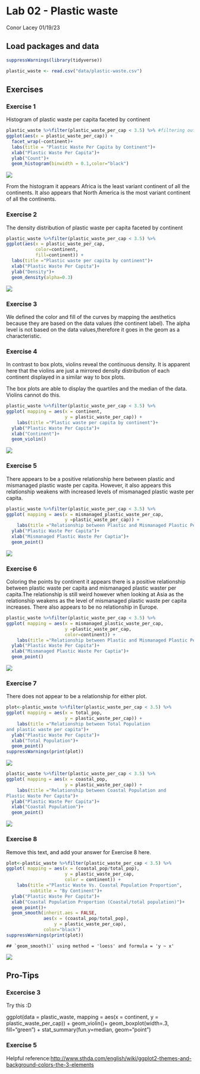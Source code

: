 Lab 02 - Plastic waste
================
Conor Lacey
01/19/23

## Load packages and data

``` r
suppressWarnings(library(tidyverse)) 
```

``` r
plastic_waste <- read.csv("data/plastic-waste.csv")
```

## Exercises

### Exercise 1

Histogram of plastic waste per capita faceted by continent

``` r
plastic_waste %>%filter(plastic_waste_per_cap < 3.5) %>% #filtering out 3.5
ggplot(aes(x = plastic_waste_per_cap)) +
  facet_wrap(~continent)+
  labs(title = "Plastic Waste Per Capita by Continent")+
  xlab("Plastic Waste Per Capita")+
  ylab("Count")+
  geom_histogram(binwidth = 0.1,color="black")
```

![](lab-02_files/figure-gfm/plastic-waste-continent-1.png)<!-- -->

From the histogram it appears Africa is the least variant continent of
all the continents. It also appears that North America is the most
variant continent of all the continents.

### Exercise 2

The density distribution of plastic waste per capita faceted by
continent

``` r
plastic_waste %>%filter(plastic_waste_per_cap < 3.5) %>% 
ggplot(aes(x = plastic_waste_per_cap,
           color=continent,
           fill=continent)) +
  labs(title ="Plastic waste per capita by continent")+
  xlab("Plastic Waste Per Capita")+
  ylab("Density")+
  geom_density(alpha=0.3)
```

![](lab-02_files/figure-gfm/plastic-waste-density-1.png)<!-- -->

### Exercise 3

We defined the color and fill of the curves by mapping the aesthetics
because they are based on the data values (the continent label). The
alpha level is not based on the data values,therefore it goes in the
geom as a characteristic.

### Exercise 4

In contrast to box plots, violins reveal the continuous density. It is
apparent here that the violins are just a mirrored density distribution
of each continent displayed in a similar way to box plots.

The box plots are able to display the quartiles and the median of the
data. Violins cannot do this.

``` r
plastic_waste %>%filter(plastic_waste_per_cap < 3.5) %>% 
ggplot( mapping = aes(x = continent, 
                      y = plastic_waste_per_cap)) +
    labs(title ="Plastic waste per capita by continent")+
  ylab("Plastic Waste Per Capita")+
  xlab("Continent")+
  geom_violin()
```

![](lab-02_files/figure-gfm/plastic-waste-violin-1.png)<!-- -->

### Exercise 5

There appears to be a positive relationship here between plastic and
mismanaged plastic waste per capita. However, it also appears this
relationship weakens with increased levels of mismanaged plastic waste
per capita.

``` r
plastic_waste %>%filter(plastic_waste_per_cap < 3.5) %>% 
ggplot( mapping = aes(x = mismanaged_plastic_waste_per_cap, 
                      y =plastic_waste_per_cap)) +
    labs(title ="Relationship between Plastic and Mismanaged Plastic Per Capita")+
  ylab("Plastic Waste Per Capita")+
  xlab("Mismanaged Plastic Waste Per Captia")+
  geom_point()
```

![](lab-02_files/figure-gfm/plastic-waste-mismanaged-1.png)<!-- -->

### Exercise 6

Coloring the points by continent it appears there is a positive
relationship between plastic waste per capita and mismanaged plastic
waster per capita.The relationship is still weird however when looking
at Asia as the relationship weakens as the level of mismanaged plastic
waste per capita increases. There also appears to be no relationship in
Europe.

``` r
plastic_waste %>%filter(plastic_waste_per_cap < 3.5) %>% 
ggplot( mapping = aes(x = mismanaged_plastic_waste_per_cap, 
                      y =plastic_waste_per_cap,
                      color=continent)) +
    labs(title ="Relationship between Plastic and Mismanaged Plastic Per Capita")+
  ylab("Plastic Waste Per Capita")+
  xlab("Mismanaged Plastic Waste Per Captia")+
  geom_point()
```

![](lab-02_files/figure-gfm/plastic-waste-mismanaged-continent-1.png)<!-- -->

### Exercise 7

There does not appear to be a relationship for either plot.

``` r
plot<-plastic_waste %>%filter(plastic_waste_per_cap < 3.5) %>% 
ggplot( mapping = aes(x = total_pop, 
                      y = plastic_waste_per_cap)) +
    labs(title ="Relationship between Total Population
and plastic waste per capita")+
  ylab("Plastic Waste Per Capita")+
  xlab("Total Population")+
  geom_point()
suppressWarnings(print(plot))
```

![](lab-02_files/figure-gfm/plastic-waste-population-total-1.png)<!-- -->

``` r
plastic_waste %>%filter(plastic_waste_per_cap < 3.5) %>% 
ggplot( mapping = aes(x = coastal_pop, 
                      y = plastic_waste_per_cap)) +
    labs(title ="Relationship between Coastal Population and 
Plastic Waste Per Capita")+
  ylab("Plastic Waste Per Capita")+
  xlab("Coastal Population")+
  geom_point()
```

![](lab-02_files/figure-gfm/plastic-waste-population-coastal-1.png)<!-- -->

### Exercise 8

Remove this text, and add your answer for Exercise 8 here.

``` r
plot<-plastic_waste %>%filter(plastic_waste_per_cap < 3.5) %>% 
ggplot( mapping = aes(x = (coastal_pop/total_pop), 
                      y = plastic_waste_per_cap,
                      color = continent)) +
    labs(title ="Plastic Waste Vs. Coastal Population Proportion",
         subtitle = "By Continent")+
  ylab("Plastic Waste Per Capita")+
  xlab("Coastal Population Proportion (Coastal/total population)")+
  geom_point()+
  geom_smooth(inherit.aes = FALSE,
              aes(x = (coastal_pop/total_pop), 
                  y = plastic_waste_per_cap),
              color="black")
suppressWarnings(print(plot))
```

    ## `geom_smooth()` using method = 'loess' and formula = 'y ~ x'

![](lab-02_files/figure-gfm/recreate-viz-1.png)<!-- -->

## Pro-Tips

### Excercise 3

Try this :D

ggplot(data = plastic_waste, mapping = aes(x = continent, y =
plastic_waste_per_cap)) + geom_violin()+ geom_boxplot(width=.3,
fill=“green”) + stat_summary(fun.y=median, geom=“point”)

### Exercise 5

Helpful
reference:<http://www.sthda.com/english/wiki/ggplot2-themes-and-background-colors-the-3-elements>
